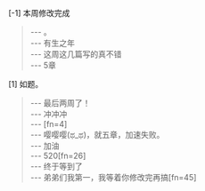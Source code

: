 
[-1] 本周修改完成
>--- 。<br>
>--- 有生之年<br>
>--- 这周这几篇写的真不错<br>
>--- 5章<br>

[1] 如题。
>--- 最后两周了！<br>
>--- 冲冲冲<br>
>--- [fn=4]<br>
>--- 嘤嘤嘤(ಥ_ಥ)，就五章，加速失败。<br>
>--- 加油<br>
>--- 520[fn=26]<br>
>--- 终于等到了<br>
>--- 弟弟们我第一，我等着你修改完再搞[fn=45]<br>
